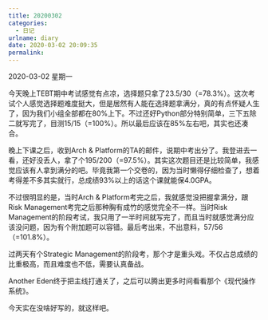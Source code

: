 ```yaml
---
title: 20200302
categories:
  - 日记
urlname: diary
date: 2020-03-02 20:09:35
permalink:
---
```

2020-03-02 星期一

今天晚上TEBT期中考试感觉有点凉，选择题只拿了23.5/30（=78.3%）。这次考试个人感觉选择题难度挺大，但是居然有人能在选择题拿满分，真的有点怀疑人生了，因为我们小组全部都在80%上下。不过还好Python部分特别简单，三下五除二就写完了，目测15/15（=100%）。所以最后应该在85%左右吧，其实也还凑合。

晚上下课之后，收到Arch & Platform的TA的邮件，说期中考出分了。我登进去一看，还好没丢人，拿了个195/200（=97.5%）。其实这次题目还是比较简单，我感觉应该有人拿到满分的吧。毕竟我第一个交卷的，因为当时懒得仔细检查了，想着考得差不多其实就行，总成绩93%以上的话这个课就能保4.0GPA。

不过很明显的是，当时Arch & Platform考完之后，我就感觉没把握拿满分，跟Risk Management考完之后那种胸有成竹的感觉完全不一样。当时Risk Management的阶段考试，我只用了一半时间就写完了，而且当时就感觉满分应该没问题，因为有个附加题可以容错。最后考出来，不出意料，57/56（=101.8%）。

过两天有个Strategic Management的阶段考，那个才是重头戏。不仅占总成绩的比重极高，而且难度也不低，需要认真备战。

Another Eden终于把主线打通关了，之后可以腾出更多时间看看那个《现代操作系统》。

今天实在没啥好写的，就这样吧。